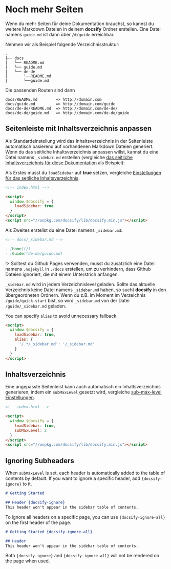 # Noch mehr Seiten

Wenn du mehr Seiten für deine Dokumentation brauchst, so kannst du weitere Markdown Dateien in deinem **docsify** Ordner erstellen. Eine Datei namens `guide.md` ist dann über `/#/guide` erreichbar.

Nehmen wir als Beispiel folgende Verzeichnisstruktur:

```text
.
├── docs
|   └── README.md
|   └── guide.md
|   └── de-de
|       └──README.md
|       └──guide.md
```

Die passenden Routen sind dann

```text
docs/README.md        => http://domain.com
docs/guide.md         => http://domain.com/guide
docs/de-de/README.md  => http://domain.com/de-de/
docs/de-de/guide.md   => http://domain.com/de-de/guide
```

## Seitenleiste mit Inhaltsverzeichnis anpassen

Als Standardeinstellung wird das Inhaltsverzeichnis in der Seitenleiste automatisch basierend auf vorhandenen Markdown Dateien generiert. Wenn du das seitliche Inhaltsverzeichnis anpassen willst, kannst du eine Datei namens `_sidebar.md` erstellen (vergleiche [das seitliche Inhaltsverzeichnis für diese Dokumentation](https://github.com/QingWei-Li/docsify/blob/master/docs/de-de/_sidebar.md) als Beispiel):

Als Erstes musst du `loadSidebar` auf **true** setzen, vergleiche [Einstellungen für das seitliche Inhaltsverzeichnis](configuration.md#load-sidebar).

```html
<!-- index.html -->

<script>
  window.$docsify = {
    loadSidebar: true
  }
</script>
<script src="//unpkg.com/docsify/lib/docsify.min.js"></script>
```

Als Zweites erstellst du eine Datei namens `_sidebar.md`:

```markdown
<!-- docs/_sidebar.md -->

- [Home](/)
- [Guide](de-de/guide.md)
```

!> Solltest du Github Pages verwenden, musst du zusätzlich eine Datei namens `.nojekyll` in `./docs` erstellen, um zu verhindern, dass Github Dateien ignoriert, die mit einem Unterstrich anfangen.

`_sidebar.md` wird in jedem Verzeichnislevel geladen. Sollte das aktuelle Verzeichnis keine Datei namens `_sidebar.md` haben, so sucht **docsify** in den übergeordneten Ordnern. Wenn du z.B. im Moment im Verzeichnis `/guide/quick-start` bist,  so wird `_sidebar.md` von der Datei `/guide/_sidebar.md` geladen.

You can specify `alias` to avoid unnecessary fallback.

```html
<script>
  window.$docsify = {
    loadSidebar: true,
    alias: {
      '/.*/_sidebar.md': '/_sidebar.md'
    }
  }
</script>
```

## Inhaltsverzeichnis

Eine angepasste Seitenleist kann auch automatisch ein Inhaltsverzeichnis generieren, indem ein `subMaxLevel` gesetzt wird, vergleiche [sub-max-level Einstellungen](configuration.md#sub-max-level).

```html
<!-- index.html -->

<script>
  window.$docsify = {
    loadSidebar: true,
    subMaxLevel: 2
  }
</script>
<script src="//unpkg.com/docsify/lib/docsify.min.js"></script>
```

## Ignoring Subheaders

When `subMaxLevel` is set, each header is automatically added to the table of contents by default. If you want to ignore a specific header, add `{docsify-ignore}` to it.

```markdown
# Getting Started

## Header {docsify-ignore}
This header won't appear in the sidebar table of contents.
```

To ignore all headers on a specific page, you can use `{docsify-ignore-all}` on the first header of the page.

```markdown
# Getting Started {docsify-ignore-all}

## Header
This header won't appear in the sidebar table of contents.
```

Both `{docsify-ignore}` and `{docsify-ignore-all}` will not be rendered on the page when used.
